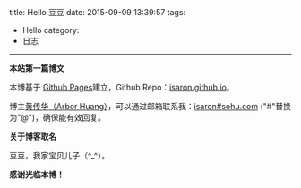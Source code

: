 title: Hello 豆豆
date: 2015-09-09 13:39:57
tags:
- Hello
category:
- 日志
---
**本站第一篇博文**

本博基于 [Github Pages][1]建立，Github Repo：[isaron.github.io][2]。

博主[黄传华（Arbor Huang）][3]，可以通过邮箱联系我：[isaron#sohu.com][4] ("#"替换为"@")，确保能有效回复。

**关于博客取名**

豆豆，我家宝贝儿子（^_^）。

**感谢光临本博！**

[1]: https://pages.github.com/ "Github Pages"
[2]: http://isaron.github.io/
[3]: /about/ "About"
[4]: mailto:isaron#sohu.com

